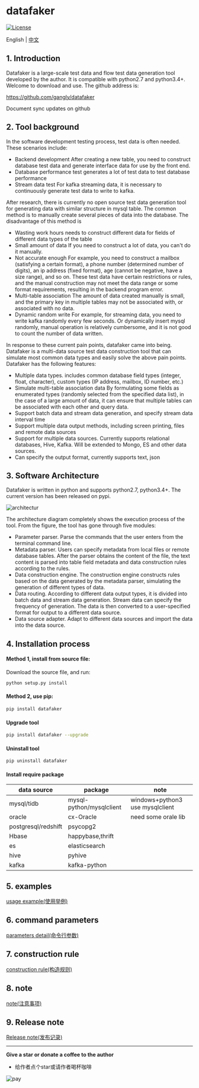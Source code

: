 datafaker
=========

[![License](https://img.shields.io/badge/license-Apache%202-4EB1BA.svg)](https://www.apache.org/licenses/LICENSE-2.0.html)

English | [中文](doc/zh_CN/README.md)


## 1. Introduction

Datafaker is a large-scale test data and flow test data generation tool developed by the author. It is compatible with python2.7 and python3.4+. Welcome to download and use. The github address is:

https://github.com/gangly/datafaker

Document sync updates on github

## 2. Tool background
In the software development testing process, test data is often needed. These scenarios include:

- Backend development
After creating a new table, you need to construct database test data and generate interface data for use by the front end.
- Database performance test
generates a lot of test data to test database performance
- Stream data test
For kafka streaming data, it is necessary to continuously generate test data to write to kafka.

After research, there is currently no open source test data generation tool for generating data with similar structure in mysql table. The common method is to manually create several pieces of data into the database. The disadvantage of this method is

- Wasting work hours
needs to construct different data for fields of different data types of the table
- Small amount of data
If you need to construct a lot of data, you can't do it manually.
- Not accurate enough
For example, you need to construct a mailbox (satisfying a certain format), a phone number (determined number of digits), an ip address (fixed format), age (cannot be negative, have a size range), and so on. These test data have certain restrictions or rules, and the manual construction may not meet the data range or some format requirements, resulting in the backend program error.
- Multi-table association
The amount of data created manually is small, and the primary key in multiple tables may not be associated with, or associated with no data.
- Dynamic random write
For example, for streaming data, you need to write kafka randomly every few seconds. Or dynamically insert mysql randomly, manual operation is relatively cumbersome, and it is not good to count the number of data written.

In response to these current pain points, datafaker came into being. Datafaker is a multi-data source test data construction tool that can simulate most common data types and easily solve the above pain points. Datafaker has the following features:

- Multiple data types.
includes common database field types (integer, float, character), custom types (IP address, mailbox, ID number, etc.)
- Simulate multi-table association data
By formulating some fields as enumerated types (randomly selected from the specified data list), in the case of a large amount of data, it can ensure that multiple tables can be associated with each other and query data.
- Support batch data and stream data generation, and specify stream data interval time
- Support multiple data output methods, including screen printing, files and remote data sources
- Support for multiple data sources. Currently supports relational databases, Hive, Kafka. Will be extended to Mongo, ES and other data sources.
- Can specify the output format, currently supports text, json

## 3. Software Architecture
Datafaker is written in python and supports python2.7, python3.4+. The current version has been released on pypi.


<!-- <div align=center><img -->
<!-- src="https://github.com/gangly/datafaker/blob/master/doc/img/datafaker.png" width="500" height="600" alt="软件架构"/> -->
<!-- </div> -->

![architectur](doc/img/datafaker.png)

The architecture diagram completely shows the execution process of the tool. From the figure, the tool has gone through five modules:

- Parameter parser. Parse the commands that the user enters from the terminal command line.
- Metadata parser. Users can specify metadata from local files or remote database tables. After the parser obtains the content of the file, the text content is parsed into table field metadata and data construction rules according to the rules.
- Data construction engine. The construction engine constructs rules based on the data generated by the metadata parser, simulating the generation of different types of data.
- Data routing. According to different data output types, it is divided into batch data and stream data generation. Stream data can specify the frequency of generation. The data is then converted to a user-specified format for output to a different data source.
- Data source adapter. Adapt to different data sources and import the data into the data source.

## 4. Installation process

#### Method 1, install from source file:
Download the source file, and run:
```bash
python setup.py install
 ```

#### Method 2, use pip:
```bash
pip install datafaker
```

#### Upgrade tool
```bash
pip install datafaker --upgrade
```

#### Uninstall tool
```bash
pip uninstall datafaker
```

#### Install require package
| data source | package | note |
| -------- | -------- | ------ |
|mysql/tidb| mysql-python/mysqlclient | windows+python3 use mysqlclient|
|oracle| cx-Oracle | need some orale lib |
|postgresql/redshift | psycopg2 |  |
|Hbase | happybase,thrift | |
|es | elasticsearch | |
|hive | pyhive | |
|kafka | kafka-python | |

## 5. examples

[usage example(使用举例)](doc/UseExample.md)


## 6. command parameters

[parameters detail(命令行参数)](doc/cmdParameters.md)


## 7. construction rule

[construction rule(构造规则)](doc/ConstructionRule.md)

## 8. note

[note(注意事项)](doc/note.md)

## 9. Release note
[Release note(发布记录)](doc/release_note.md)
_____

**Give a star or donate a coffee to the author**
- 给作者点个star或请作者喝杯咖啡
<!-- <div align=left><img -->
<!-- src="https://github.com/gangly/datafaker/blob/master/doc/img/微信pay.png" width="200" height="200" alt="喝杯咖啡"/> -->
<!-- </div> -->
![pay](doc/img/微信pay.png)




